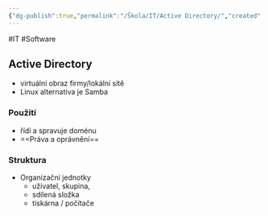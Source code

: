 ```yaml
---
{"dg-publish":true,"permalink":"/Škola/IT/Active Directory/","created":"2024-03-14T18:43:29.162+01:00","updated":"2024-03-15T00:00:48.898+01:00"}
---
```


#IT #Software 
## Active Directory
- virtuální obraz firmy/lokální sítě
- Linux alternativa je Samba
### Použití 
- řídí a spravuje doménu
- ==Práva a oprávnění==
### Struktura 
- Organizační jednotky 
	- uživatel, skupina, 
	- sdílená složka 
	- tiskárna / počítače